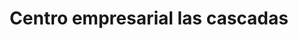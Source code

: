 ---
title: "Centro empresarial las cascadas"
url: /lecheria/centro-empresarial-las-cascadas/
shop: Einkaufszentrum
---